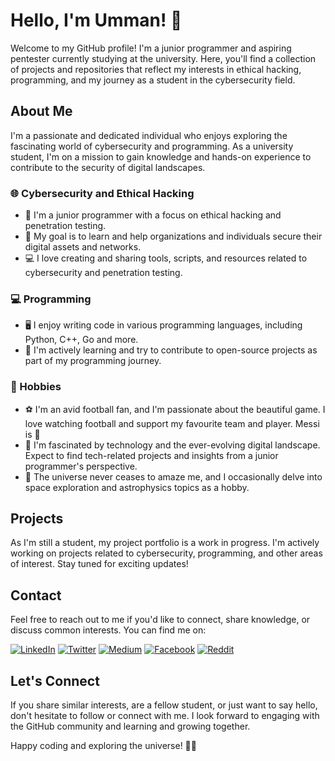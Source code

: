 # Hello, I'm Umman! 👋

Welcome to my GitHub profile! I'm a junior programmer and aspiring pentester currently studying at the university. Here, you'll find a collection of projects and repositories that reflect my interests in ethical hacking, programming, and my journey as a student in the cybersecurity field.

## About Me

I'm a passionate and dedicated individual who enjoys exploring the fascinating world of cybersecurity and programming. As a university student, I'm on a mission to gain knowledge and hands-on experience to contribute to the security of digital landscapes.

### 🌐 Cybersecurity and Ethical Hacking

- 💼 I'm a junior programmer with a focus on ethical hacking and penetration testing.
- 🔐 My goal is to learn and help organizations and individuals secure their digital assets and networks.
- 💻 I love creating and sharing tools, scripts, and resources related to cybersecurity and penetration testing.

### 💻 Programming

- 🖥️ I enjoy writing code in various programming languages, including Python, C++, Go and more.
- 🚀 I'm actively learning and try to contribute to open-source projects as part of my programming journey.

### 🌌 Hobbies

- ⚽ I'm an avid football fan, and I'm passionate about the beautiful game. I love watching football and support my favourite team and player. Messi is 🐐
- 📱 I'm fascinated by technology and the ever-evolving digital landscape. Expect to find tech-related projects and insights from a junior programmer's perspective.
- 🌟 The universe never ceases to amaze me, and I occasionally delve into space exploration and astrophysics topics as a hobby.

## Projects

As I'm still a student, my project portfolio is a work in progress. I'm actively working on projects related to cybersecurity, programming, and other areas of interest. Stay tuned for exciting updates!

## Contact

Feel free to reach out to me if you'd like to connect, share knowledge, or discuss common interests. You can find me on:

[![LinkedIn](https://img.shields.io/badge/LinkedIn-%230077B5.svg?&style=for-the-badge&logo=linkedin&logoColor=white)](https://www.linkedin.com/in/umman-mammadov-947436277/)
[![Twitter](https://img.shields.io/badge/Twitter-%231DA1F2.svg?&style=for-the-badge&logo=twitter&logoColor=white)](https://twitter.com/UmmanBHOS)
[![Medium](https://img.shields.io/badge/Medium-%2312100E.svg?&style=for-the-badge&logo=medium&logoColor=white)](https://medium.com/@ummanmemmedov2005)
[![Facebook](https://img.shields.io/badge/Facebook-%231877F2.svg?&style=for-the-badge&logo=facebook&logoColor=white)](https://www.facebook.com/profile.php?id=100062475914606)
[![Reddit](https://img.shields.io/badge/Reddit-%23FF4500.svg?&style=for-the-badge&logo=reddit&logoColor=white)](https://www.reddit.com/user/Umman2005)

## Let's Connect

If you share similar interests, are a fellow student, or just want to say hello, don't hesitate to follow or connect with me. I look forward to engaging with the GitHub community and learning and growing together.

Happy coding and exploring the universe! 🚀🌌

